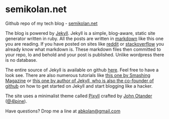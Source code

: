 # semikolan.net

Github repo of my tech blog - [semikolan.net](http://semikolan.net)

The blog is powered by [Jekyll](http://jekyllrb.com/). Jekyll is a simple, blog-aware, static site generator written in ruby.
All the posts are written in [markdown](http://daringfireball.net/projects/markdown/) like this one you are reading. If you have posted on sites like [reddit](http://reddit.com) or [stackoverflow](http://stackoverflow) you already know what markdown is. These markdown files then committed to your repo, lo and behold and your post is published. Unlike wordpress there is no database. 

The entire source of Jekyll is available on github [here](https://github.com/jekyll/jekyll). Feel free to have a look see. There are also numerous tutorials like [this one by Smashing Magazine](http://www.smashingmagazine.com/2014/08/01/build-blog-jekyll-github-pages/) or [this one by author of Jekyll, who is also the co-founder of github](http://tom.preston-werner.com/2008/11/17/blogging-like-a-hacker.html) on how to get started on Jekyll and start blogging like a hacker.  

The site uses a minimalist theme called [Pixyll](http://www.pixyll.com) crafted by [John Otander](http://johnotander.com)
([@4lpine](https://twitter.com/4lpine)).

Have questions? Drop me a line at [abkolan@gmail.com](mailto:abkolan+blog@gmail.com)
